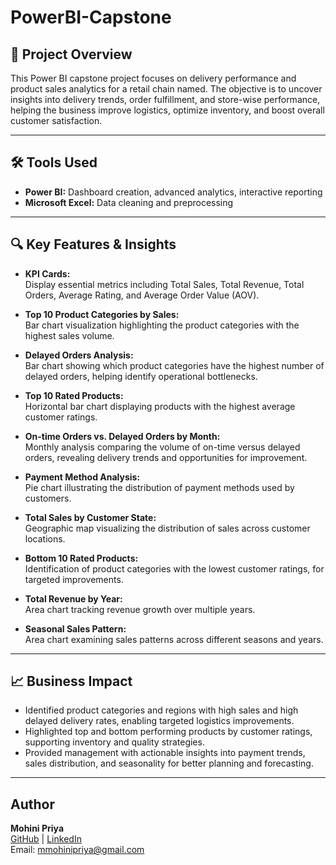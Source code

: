 # PowerBI-Capstone

## 📝 Project Overview

This Power BI capstone project focuses on delivery performance and product sales analytics for a retail chain named. The objective is to uncover insights into delivery trends, order fulfillment, and store-wise performance, helping the business improve logistics, optimize inventory, and boost overall customer satisfaction.

---

## 🛠️ Tools Used

- **Power BI:** Dashboard creation, advanced analytics, interactive reporting
- **Microsoft Excel:** Data cleaning and preprocessing

---

## 🔍 Key Features & Insights

- **KPI Cards:**  
  Display essential metrics including Total Sales, Total Revenue, Total Orders, Average Rating, and Average Order Value (AOV).

- **Top 10 Product Categories by Sales:**  
  Bar chart visualization highlighting the product categories with the highest sales volume.

- **Delayed Orders Analysis:**  
  Bar chart showing which product categories have the highest number of delayed orders, helping identify operational bottlenecks.

- **Top 10 Rated Products:**  
  Horizontal bar chart displaying products with the highest average customer ratings.

- **On-time Orders vs. Delayed Orders by Month:**  
  Monthly analysis comparing the volume of on-time versus delayed orders, revealing delivery trends and opportunities for improvement.

- **Payment Method Analysis:**  
  Pie chart illustrating the distribution of payment methods used by customers.

- **Total Sales by Customer State:**  
  Geographic map visualizing the distribution of sales across customer locations.

- **Bottom 10 Rated Products:**  
  Identification of product categories with the lowest customer ratings, for targeted improvements.

- **Total Revenue by Year:**  
  Area chart tracking revenue growth over multiple years.

- **Seasonal Sales Pattern:**  
  Area chart examining sales patterns across different seasons and years.

---

## 📈 Business Impact

- Identified product categories and regions with high sales and high delayed delivery rates, enabling targeted logistics improvements.
- Highlighted top and bottom performing products by customer ratings, supporting inventory and quality strategies.
- Provided management with actionable insights into payment trends, sales distribution, and seasonality for better planning and forecasting.

---

## Author

**Mohini Priya**  
[GitHub](https://github.com/Mohini-Priya) | [LinkedIn](https://www.linkedin.com/in/mohini-priya-9a308b128)  
Email: mmohinipriya@gmail.com
